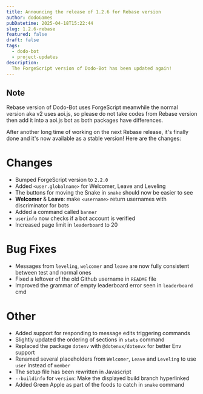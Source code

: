 ```yaml
---
title: Announcing the release of 1.2.6 for Rebase version
author: dodoGames
pubDatetime: 2025-04-18T15:22:44
slug: 1.2.6-rebase
featured: false
draft: false
tags:
  - dodo-bot
  - project-updates
description:
  The ForgeScript version of Dodo-Bot has been updated again!
---
```


## Note
Rebase version of Dodo-Bot uses ForgeScript meanwhile the normal version aka v2 uses aoi.js, so please do not take codes from Rebase version then add it into a aoi.js bot as both packages have differences.

After another long time of working on the next Rebase release, it's finally done and it's now available as a stable version! Here are the changes:

# Changes
* Bumped ForgeScript version to `2.2.0`
* Added `<user.globalname>` for Welcomer, Leave and Leveling
* The buttons for moving the Snake in `snake` should now be easier to see
* **Welcomer** & **Leave**: make `<username>` return usernames with discriminator for bots
* Added a command called `banner`
* `userinfo` now checks if a bot account is verified
* Increased page limit in `leaderboard` to 20

# Bug Fixes
* Messages from `leveling`, `welcomer` and `leave` are now fully consistent between test and normal ones
* Fixed a leftover of the old Github username in `README` file
* Improved the grammar of empty leaderboard error seen in `leaderboard` cmd

# Other
* Added support for responding to message edits triggering commands
* Slightly updated the ordering of sections in `stats` command
* Replaced the package `dotenv` with `@dotenvx/dotenvx` for better Env support
* Renamed several placeholders from `Welcomer`, `Leave` and `Leveling` to use `user` instead of `member`
* The setup file has been rewritten in Javascript
* `--buildinfo` for `version`: Make the displayed build branch hyperlinked
* Added Green Apple as part of the foods to catch in `snake` command


